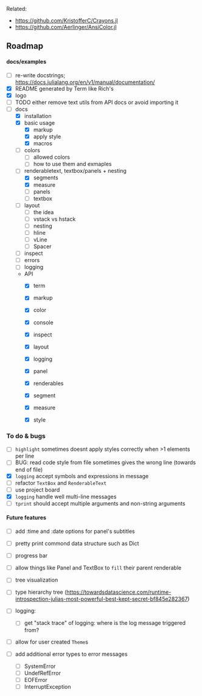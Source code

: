 
Related:
- https://github.com/KristofferC/Crayons.jl
- https://github.com/Aerlinger/AnsiColor.jl



## Roadmap

#### docs/examples
- [ ] re-write docstrings; https://docs.julialang.org/en/v1/manual/documentation/
- [x] README generated by Term like Rich's
- [x] logo
- [ ] TODO either remove text utils from API docs or avoid importing it
- [ ] docs
  - [x] installation
  - [x] basic usage
    - [x] markup
    - [x] apply style
    - [x] macros
  - [ ] colors
    - [ ] allowed colors
    - [ ] how to use them and exmaples
  - [ ] renderabletext, textbox/panels + nesting
    - [x] segments
    - [x] measure
    - [ ] panels
    - [ ] textbox
  - [ ] layout
    - [ ] the idea
    - [ ] vstack vs hstack
    - [ ] nesting
    - [ ] hline
    - [ ] vLine
    - [ ] Spacer
  - [ ] inspect
  - [ ] errors
  - [ ] logging

  - API
    - [x] term
    - [x] markup
    - [x] color
    - [x] console
    - [x] inspect
    - [x] layout
    - [x] logging
    - [x] panel
    - [x] renderables
    - [x] segment
    - [x] measure
    - [x] style


### To do & bugs
- [ ] `highlight` sometimes doesnt apply styles correctly when >1 elements per line
- [ ] BUG: read code style from file sometimes gives the wrong line (towards end of file)
- [x] `logging` accept symbols and expressions in message
- [ ] refactor `TextBox` and `RenderableText`
- [ ] use project board
- [x] `logging` handle well multi-line messages
- [ ] `tprint` should accept multiple arguments and non-string arguments

#### Future features
- [ ] add :time and :date options for panel's subtitles

- [ ] pretty print commond data structure such as Dict

- [ ] progress bar

- [ ] allow things like Panel and TextBox to `fill` their parent renderable

- [ ] tree visualization
- [ ] type hierarchy tree (https://towardsdatascience.com/runtime-introspection-julias-most-powerful-best-kept-secret-bf845e282367)

- [ ] logging:
  - [ ] get "stack trace" of logging: where is the log message triggered from?

- [ ] allow for user created `Theme`s

- [ ] add additional error types to error messages
  - [ ] SystemError
  - [ ] UndefRefError 
  - [ ] EOFError
  - [ ] InterruptException